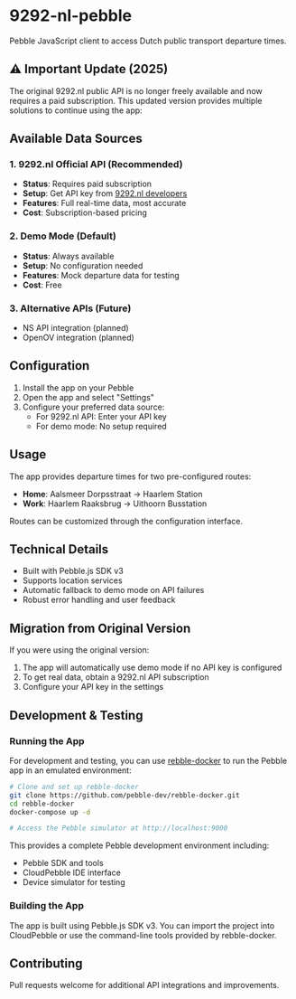 # 9292-nl-pebble

Pebble JavaScript client to access Dutch public transport departure times. 

## ⚠️ Important Update (2025)

The original 9292.nl public API is no longer freely available and now requires a paid subscription. This updated version provides multiple solutions to continue using the app:

## Available Data Sources

### 1. 9292.nl Official API (Recommended)
- **Status**: Requires paid subscription
- **Setup**: Get API key from [9292.nl developers](https://9292.nl/developers)
- **Features**: Full real-time data, most accurate
- **Cost**: Subscription-based pricing

### 2. Demo Mode (Default)
- **Status**: Always available
- **Setup**: No configuration needed
- **Features**: Mock departure data for testing
- **Cost**: Free

### 3. Alternative APIs (Future)
- NS API integration (planned)
- OpenOV integration (planned)

## Configuration

1. Install the app on your Pebble
2. Open the app and select "Settings"
3. Configure your preferred data source:
   - For 9292.nl API: Enter your API key
   - For demo mode: No setup required

## Usage

The app provides departure times for two pre-configured routes:
- **Home**: Aalsmeer Dorpsstraat → Haarlem Station  
- **Work**: Haarlem Raaksbrug → Uithoorn Busstation

Routes can be customized through the configuration interface.

## Technical Details

- Built with Pebble.js SDK v3
- Supports location services
- Automatic fallback to demo mode on API failures
- Robust error handling and user feedback

## Migration from Original Version

If you were using the original version:
1. The app will automatically use demo mode if no API key is configured
2. To get real data, obtain a 9292.nl API subscription
3. Configure your API key in the settings

## Development & Testing

### Running the App
For development and testing, you can use [rebble-docker](https://github.com/pebble-dev/rebble-docker) to run the Pebble app in an emulated environment:

```bash
# Clone and set up rebble-docker
git clone https://github.com/pebble-dev/rebble-docker.git
cd rebble-docker
docker-compose up -d

# Access the Pebble simulator at http://localhost:9000
```

This provides a complete Pebble development environment including:
- Pebble SDK and tools
- CloudPebble IDE interface
- Device simulator for testing

### Building the App
The app is built using Pebble.js SDK v3. You can import the project into CloudPebble or use the command-line tools provided by rebble-docker.

## Contributing

Pull requests welcome for additional API integrations and improvements.
